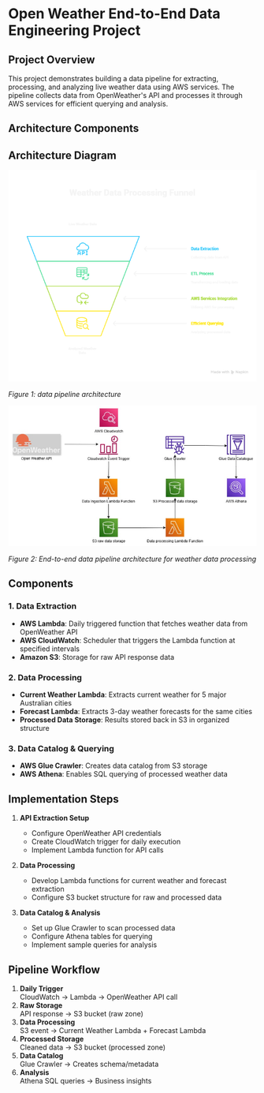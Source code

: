 # Open Weather End-to-End Data Engineering Project

## Project Overview

This project demonstrates building a data pipeline for extracting, processing, and analyzing live weather data using AWS services. The pipeline collects data from OpenWeather's API and processes it through AWS services for efficient querying and analysis.

## Architecture Components
## Architecture Diagram

![Open Weather Data Pipeline Architecture](https://github.com/piyush1199/open-weather-api-end-to-end-data-engineering/blob/main/Open%20Weather%20End-to-End%20Data%20Engineering%20Project%20-%20visual%20selection.png?raw=true)

*Figure 1: data pipeline architecture*

![Open Weather Data Pipeline Architecture](https://github.com/piyush1199/open-weather-api-end-to-end-data-engineering/blob/main/Architecture.jpg?raw=true)

*Figure 2: End-to-end data pipeline architecture for weather data processing*
## Components

### 1. Data Extraction
- **AWS Lambda**: Daily triggered function that fetches weather data from OpenWeather API
- **AWS CloudWatch**: Scheduler that triggers the Lambda function at specified intervals
- **Amazon S3**: Storage for raw API response data

### 2. Data Processing
- **Current Weather Lambda**: Extracts current weather for 5 major Australian cities
- **Forecast Lambda**: Extracts 3-day weather forecasts for the same cities
- **Processed Data Storage**: Results stored back in S3 in organized structure

### 3. Data Catalog & Querying
- **AWS Glue Crawler**: Creates data catalog from S3 storage
- **AWS Athena**: Enables SQL querying of processed weather data

## Implementation Steps

1. **API Extraction Setup**
   - Configure OpenWeather API credentials
   - Create CloudWatch trigger for daily execution
   - Implement Lambda function for API calls

2. **Data Processing**
   - Develop Lambda functions for current weather and forecast extraction
   - Configure S3 bucket structure for raw and processed data

3. **Data Catalog & Analysis**
   - Set up Glue Crawler to scan processed data
   - Configure Athena tables for querying
   - Implement sample queries for analysis

## Pipeline Workflow

1. **Daily Trigger**  
   CloudWatch → Lambda → OpenWeather API call
2. **Raw Storage**  
   API response → S3 bucket (raw zone)
3. **Data Processing**  
   S3 event → Current Weather Lambda + Forecast Lambda
4. **Processed Storage**  
   Cleaned data → S3 bucket (processed zone)
5. **Data Catalog**  
   Glue Crawler → Creates schema/metadata
6. **Analysis**  
   Athena SQL queries → Business insights
